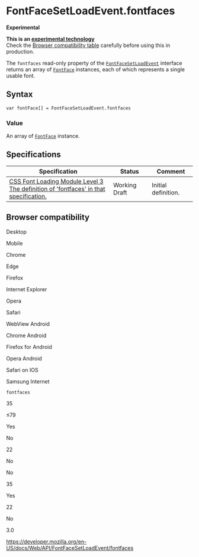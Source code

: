 FontFaceSetLoadEvent.fontfaces
==============================

**Experimental**

**This is an [experimental technology](https://developer.mozilla.org/en-US/docs/MDN/Guidelines/Conventions_definitions#experimental)**  
Check the [Browser compatibility table](#browser_compatibility) carefully before using this in production.

The `fontfaces` read-only property of the [`FontFaceSetLoadEvent`](../fontfacesetloadevent) interface returns an array of [`FontFace`](../fontface) instances, each of which represents a single usable font.

Syntax
------

    var fontFace[] = FontFaceSetLoadEvent.fontfaces

### Value

An array of [`FontFace`](../fontface) instance.

Specifications
--------------

<table><thead><tr class="header"><th>Specification</th><th>Status</th><th>Comment</th></tr></thead><tbody><tr class="odd"><td><a href="https://drafts.csswg.org/css-font-loading/#dom-fontfacesetloadevent-fontfaces">CSS Font Loading Module Level 3<br />
<span class="small">The definition of 'fontfaces' in that specification.</span></a></td><td><span class="spec-wd">Working Draft</span></td><td>Initial definition.</td></tr></tbody></table>

Browser compatibility
---------------------

Desktop

Mobile

Chrome

Edge

Firefox

Internet Explorer

Opera

Safari

WebView Android

Chrome Android

Firefox for Android

Opera Android

Safari on IOS

Samsung Internet

`fontfaces`

35

≤79

Yes

No

22

No

No

35

Yes

22

No

3.0

<a href="https://developer.mozilla.org/en-US/docs/Web/API/FontFaceSetLoadEvent/fontfaces" class="_attribution-link">https://developer.mozilla.org/en-US/docs/Web/API/FontFaceSetLoadEvent/fontfaces</a>
